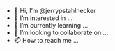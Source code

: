 - 👋 Hi, I’m @jerrypstahlnecker
- 👀 I’m interested in ...
- 🌱 I’m currently learning ...
- 💞️ I’m looking to collaborate on ...
- 📫 How to reach me ...

<!---
jerrypstahlnecker/jerrypstahlnecker is a ✨ special ✨ repository because its `README.md` (this file) appears on your GitHub profile.
You can click the Preview link to take a look at your changes.
--->
